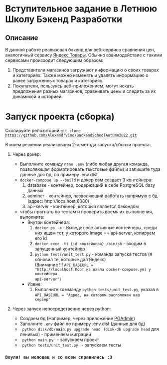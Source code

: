 # Вступительное задание в Летнюю Школу Бэкенд Разработки #

## Описание ##

В данной работе реализован бэкенд для веб-сервиса сравнения цен, аналогичный
сервису [Яндекс Товары](https://yandex.ru/products). Обычно взаимодействие с такими сервисами происходит следующим
образом:

1. Представители магазинов загружают информацию о своих товарах и категориях. Также можно изменять и удалять информацию
   о ранее загруженных товарах и категориях.
2. Покупатели, пользуясь веб-приложением, могут искать предложения разных магазинов, сравнивать цены и следить за их
   динамикой и историей.

# Запуск проекта (сборка) #
Скопируйте репозиторий <code>git clone https://github.com/AlexandrVino/BackendSchoolAutumn2022.git </code> 

В моем решении реализованы 2-а метода запуска/сборки проекта:

1. Через докер:
    * Выполните команду <code>nano .env</code> (либо любая другая команда, позволяющая форматировать текстовые файлы) и
      запишите туда данные для бд, по примеру .env.dist
    * <code>docker-compose up --build</code> и докер сам создаст 3 контейнера:
        1. database - контейнер, содержащий в себе PostgreSQL базу данных
        2. adminer - контейнер, позволяющий работать напрямую с бд (адрес: http://localhost:8080)
        3. api-server - контейнер, который является бэкондом
    * чтобы прогнать по тестам и проверить время их выполнения, выполните:
      * Внутри контейнера:
          1. <code>docker ps -a</code> - Выведет все активные контейнеры, среди них ищем тот, у которого image ==
             api-server, копируем его id
          2. <code>docker exec -ti {id контейнера} /bin/sh</code> - входим в запущенный контейнер
          3. <code>python tests/unit_test.py</code> - команда запуска тестов (я обновил те, которые дал Яндекс)<br>(Внимание !!! <code>API_BASEURL = "http://localhost:Порт из файла docker-compose.yml у контейнера api-server"</code>) 
      * Извне:
         1. Выполните комманду <code>python tests/unit_test.py</code>, указав в <code>API_BASEURL = "Адрес, на котором расположен ваш сервер"</code>

3. Через запуск непосредственно через python:
    * Создаем бд (Например, через приложение [PGAdmin](https://www.pgadmin.org/))
    * Заполните <code>.env</code> файл по примеру .env.dist (данные для бд)
    * <code> python disk/db/__main__.py upgrade head </code> (<code>disk-db upgrade head</code> для ленивых) - применяем миграции 
    * <code> python main.py </code> - запускаем проект
    * <code> python tests/unit_test.py </code> - запускаем тесты
   
   
### `Воуля! вы молодец и со всем справились :3` ###